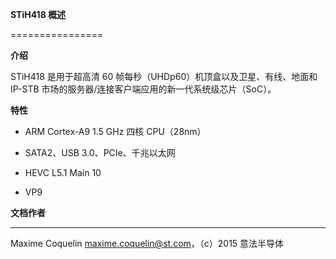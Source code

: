 **STiH418 概述**

================

**介绍**

STiH418 是用于超高清 60 帧每秒（UHDp60）机顶盒以及卫星、有线、地面和 IP-STB 市场的服务器/连接客户端应用的新一代系统级芯片（SoC）。

**特性**

- ARM Cortex-A9 1.5 GHz 四核 CPU（28nm）

- SATA2、USB 3.0、PCIe、千兆以太网

- HEVC L5.1 Main 10

- VP9

**文档作者**

---------------

Maxime Coquelin <maxime.coquelin@st.com>，（c）2015 意法半导体 